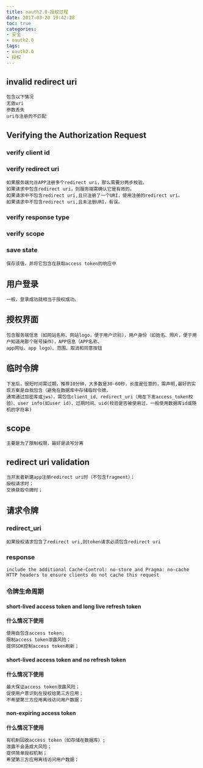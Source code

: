 ```yaml
---
title: oauth2.0-授权过程
date: 2017-03-20 19:42:28
toc: true
categories:
- 安全
- oauth2.0
tags:
- oauth2.0
- 授权
---
```


## invalid redirect uri

```
包含以下情况
无效uri
参数丢失
uri与注册的不匹配
```

<!-- more -->

## Verifying the Authorization Request

### verify client id

### verify redirect uri

```
如果服务端允许APP注册多个redirect uri，那么需要分两步校验。
如果请求中包含redirect uri，则服务端需确认它是有效的。
如果请求中不包含redirect uri,且只注册了一个URI，使用注册的redirect uri。
如果请求中不包含redirect uri,且未注册URI，有误。
```

### verify response type

### verify scope

### save state

```
保存该值，并将它包含在获取access token的响应中
```

## 用户登录

```
一般，登录成功就相当于授权成功。
```

## 授权界面

```
包含服务端信息（如网站名称、网站logo，便于用户识别)，用户身份（如姓名、照片，便于用户知道用那个账号操作），APP信息（APP名称、
app网址、app logo）、范围、取消和同意按钮
```

## 临时令牌

```
下发后，很短时间需过期，推荐10分钟，大多数是30-60秒，长度是任意的，需声明,最好的实现方案是自我包含（避免在数据库中存储临时令牌，
通常通过加密库或jws），需包含client_id、redirect_uri（用在下发access_token校验）、user info(如user id)、过期时间、uid(校验是否被使用过，一般使用数据库id或随机的字符串)
```

## scope

```
主要是为了限制权限，最好是读写分离
```

## redirect uri validation

```
当开发者新建app注册redirect uri时（不包含fragment）；
授权请求时；
交换获取令牌时；
```

## 请求令牌

### redirect_uri

```
如果授权请求包含了redirect uri,则token请求必须包含redirect uri
```

### response

```
include the additional Cache-Control: no-store and Pragma: no-cache HTTP headers to ensure clients do not cache this request
```

### 令牌生命周期

#### short-lived access token and long live refresh token

**什么情况下使用**

```
使用自包含access token;
限制access token泄露风险；
提供SDK控制access token刷新；
```

#### short-lived access token and no refresh token

**什么情况下使用**

```
最大保证access token泄露风险；
促使用户意识到在授权给第三方应用；
不希望第三方应用离线访问用户数据；
```

#### non-expiring access token

**什么情况下使用**

```
有机制回收access token（如存储在数据库）;
泄露不会造成大风险；
提供简单授权机制；
希望第三方应用离线访问用户数据；
```